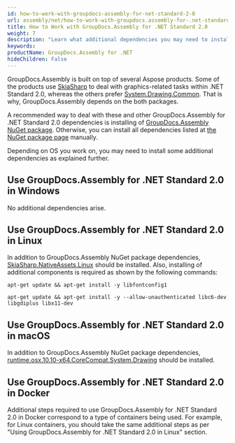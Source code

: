 ```yaml
---
id: how-to-work-with-groupdocs-assembly-for-net-standard-2-0
url: assembly/net/how-to-work-with-groupdocs.assembly-for-.net-standard-2.0
title: How to Work with GroupDocs.Assembly for .NET Standard 2.0
weight: 7
description: "Learn what additional dependencies you may need to install to work with GroupDocs.Assembly for .NET Standard 2.0 in your project, depending on your OS."
keywords: 
productName: GroupDocs.Assembly for .NET
hideChildren: False
---
```

GroupDocs.Assembly is built on top of several Aspose products. Some of the products use [SkiaSharp](https://www.nuget.org/packages/SkiaSharp/) to deal with graphics-related tasks within .NET Standard 2.0, whereas the others prefer [System.Drawing.Common](https://www.nuget.org/packages/System.Drawing.Common/). That is why, GroupDocs.Assembly depends on the both packages.

A recommended way to deal with these and other GroupDocs.Assembly for .NET Standard 2.0 dependencies is installing of [GroupDocs.Assembly NuGet package](https://www.nuget.org/packages/GroupDocs.Assembly/). Otherwise, you can install all dependencies listed at [the NuGet package page](https://www.nuget.org/packages/GroupDocs.Assembly/) manually.

Depending on OS you work on, you may need to install some additional dependencies as explained further.

## Use GroupDocs.Assembly for .NET Standard 2.0 in Windows

No additional dependencies arise.

## Use GroupDocs.Assembly for .NET Standard 2.0 in Linux

In addition to GroupDocs.Assembly NuGet package dependencies, [SkiaSharp.NativeAssets.Linux](https://www.nuget.org/packages/SkiaSharp.NativeAssets.Linux/) should be installed. Also, installing of additional components is required as shown by the following commands:

```
apt-get update && apt-get install -y libfontconfig1
```

```
apt-get update && apt-get install -y --allow-unauthenticated libc6-dev libgdiplus libx11-dev
```

## Use GroupDocs.Assembly for .NET Standard 2.0 in macOS

In addition to GroupDocs.Assembly NuGet package dependencies, [runtime.osx.10.10-x64.CoreCompat.System.Drawing](https://www.nuget.org/packages/runtime.osx.10.10-x64.CoreCompat.System.Drawing/) should be installed.

## Use GroupDocs.Assembly for .NET Standard 2.0 in Docker

Additional steps required to use GroupDocs.Assembly for .NET Standard 2.0 in Docker correspond to a type of containers being used. For example, for Linux containers, you should take the same additional steps as per "Using GroupDocs.Assembly for .NET Standard 2.0 in Linux" section.

